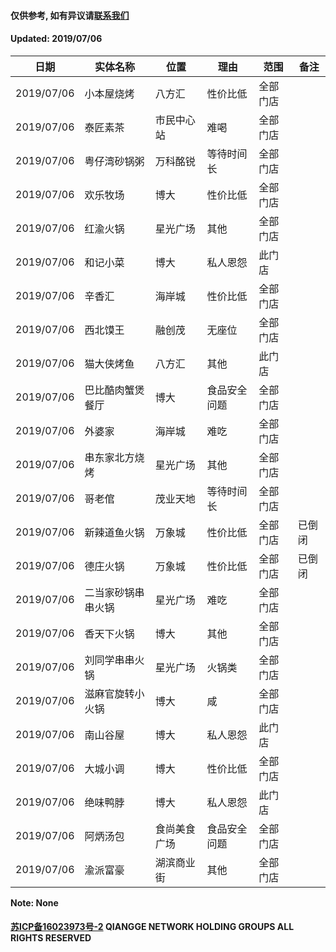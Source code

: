 #### 仅供参考, 如有异议请[联系我们](mailto:king@qiangeo.com)
#### Updated: 2019/07/06

日期 | 实体名称 | 位置 | 理由 | 范围 | 备注
------------ | ------------- | ------------- | ------------- | ------------- | -------------
2019/07/06 | 小本屋烧烤 | 八方汇 | 性价比低 | 全部门店 |
2019/07/06 | 泰匠素茶 | 市民中心站 | 难喝 | 全部门店 |
2019/07/06 | 粤仔湾砂锅粥 | 万科酩锐 | 等待时间长 | 全部门店 |
2019/07/06 | 欢乐牧场 | 博大 | 性价比低 | 全部门店 |
2019/07/06 | 红渝火锅 | 星光广场 | 其他 | 全部门店 |
2019/07/06 | 和记小菜 | 博大 | 私人恩怨 | 此门店 |
2019/07/06 | 辛香汇 | 海岸城 | 性价比低 | 全部门店 |
2019/07/06 | 西北馍王 | 融创茂 |无座位 | 全部门店 |
2019/07/06 | 猫大侠烤鱼 | 八方汇 | 其他 | 此门店 |
2019/07/06 | 巴比酷肉蟹煲餐厅 | 博大 | 食品安全问题 | 全部门店 |
2019/07/06 | 外婆家 | 海岸城 | 难吃 | 全部门店 |
2019/07/06 | 串东家北方烧烤 | 星光广场 | 其他 | 全部门店 |
2019/07/06 | 哥老倌 | 茂业天地 | 等待时间长 | 全部门店 |
2019/07/06 | 新辣道鱼火锅 | 万象城 | 性价比低 | 全部门店 | 已倒闭
2019/07/06 | 德庄火锅 | 万象城 | 性价比低 | 全部门店 | 已倒闭
2019/07/06 | 二当家砂锅串串火锅 | 星光广场 | 难吃 | 全部门店 | 
2019/07/06 | 香天下火锅 | 博大 | 其他 | 全部门店 |
2019/07/06 | 刘同学串串火锅 | 星光广场 | 火锅类 | 全部门店 |
2019/07/06 | 滋麻官旋转小火锅 | 博大 | 咸 | 全部门店 |
2019/07/06 | 南山谷屋 | 博大 | 私人恩怨 | 此门店 |
2019/07/06 | 大城小调 | 博大 | 性价比低 | 全部门店 |
2019/07/06 | 绝味鸭脖 | 博大 | 私人恩怨 | 此门店 |
2019/07/06 | 阿炳汤包 | 食尚美食广场 | 食品安全问题 | 全部门店 |
2019/07/06 | 渝派富豪 | 湖滨商业街 | 其他 | 全部门店 | 


**Note: None**
#### [苏ICP备16023973号-2](http://beian.miit.gov.cn)  QIANGGE NETWORK HOLDING GROUPS ALL RIGHTS RESERVED